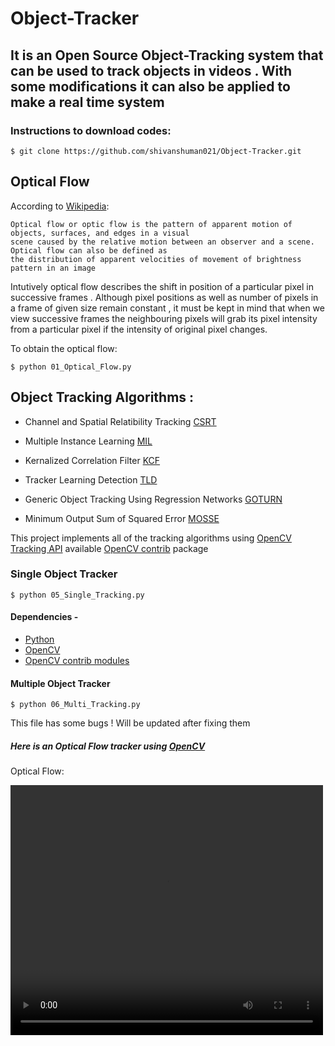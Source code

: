 # Object-Tracker
## It is an Open Source Object-Tracking system that can be used to track objects in videos . With some modifications it can also be applied to make a real time system 

### Instructions to download codes:

    $ git clone https://github.com/shivanshuman021/Object-Tracker.git

## Optical Flow

According to [Wikipedia](https://en.wikipedia.org/wiki/Optical_flow#:~:text=Optical%20flow%20or%20optic%20flow,brightness%20pattern%20in%20an%20image.): 

    Optical flow or optic flow is the pattern of apparent motion of objects, surfaces, and edges in a visual 
    scene caused by the relative motion between an observer and a scene. Optical flow can also be defined as 
    the distribution of apparent velocities of movement of brightness pattern in an image 
    
Intutively optical flow describes the shift in position of a particular pixel in successive frames . Although pixel positions 
as well as number of pixels in a frame of given size remain constant , it must be kept in mind that when we view successive 
frames the neighbouring pixels will grab its pixel intensity from a particular pixel if the intensity of original pixel changes.



  
  
To obtain the optical flow:
  
    $ python 01_Optical_Flow.py
  

    
## Object Tracking Algorithms :

- Channel and Spatial Relatibility Tracking [CSRT](https://www.google.com/url?sa=t&rct=j&q=&esrc=s&source=web&cd=&cad=rja&uact=8&ved=2ahUKEwjes5vxnebpAhU1zTgGHTH2D3sQFjABegQIBBAB&url=https%3A%2F%2Farxiv.org%2Fpdf%2F1611.08461&usg=AOvVaw1fGNV1xM1TWV7lVL0OM9Ee)

- Multiple Instance Learning [MIL](https://faculty.ucmerced.edu/mhyang/papers/cvpr09a.pdf)

- Kernalized Correlation Filter [KCF](https://www.google.com/url?sa=t&rct=j&q=&esrc=s&source=web&cd=&ved=2ahUKEwjr_eCDn-bpAhVh6nMBHctkCOYQFjACegQIAxAB&url=https%3A%2F%2Fwww.mdpi.com%2F2076-3417%2F10%2F2%2F713%2Fpdf&usg=AOvVaw05SOT9pM4fR68LFLr6-Cq7)
      
- Tracker Learning Detection [TLD](https://www.google.com/url?sa=t&rct=j&q=&esrc=s&source=web&cd=&ved=2ahUKEwiUz6WyoObpAhUD63MBHU4_C5QQFjABegQIBRAB&url=http%3A%2F%2Fvision.stanford.edu%2Fteaching%2Fcs231b_spring1415%2Fpapers%2FKalal-PAMI.pdf&usg=AOvVaw1MM92z9XpbLgUBLwy2PFjw)

- Generic Object Tracking Using Regression Networks [GOTURN](https://www.google.com/url?sa=t&rct=j&q=&esrc=s&source=web&cd=&ved=2ahUKEwiivYrPoebpAhWTyjgGHbvHDUwQFjABegQIAhAB&url=https%3A%2F%2Farxiv.org%2Fpdf%2F1604.01802&usg=AOvVaw0BQRhbH7dA0L_H4SqyY0Ho)

- Minimum Output Sum of Squared Error [MOSSE](https://ieeexplore.ieee.org/abstract/document/5539960)

This project implements all of the tracking algorithms using [OpenCV Tracking API](https://docs.opencv.org/3.4/d9/df8/group__tracking.html) available [OpenCV contrib](https://www.google.com/url?sa=t&rct=j&q=&esrc=s&source=web&cd=&cad=rja&uact=8&ved=2ahUKEwjIhcL0pebpAhUexjgGHQ7wAuUQFjAMegQIBRAB&url=https%3A%2F%2Fdocs.opencv.org%2F3.4.10%2Fd3%2Fd81%2Ftutorial_contrib_root.html&usg=AOvVaw1-ltthwNL7WsiqFPy-cNJ7) package

### Single Object Tracker

    $ python 05_Single_Tracking.py
    
#### Dependencies -
- [Python](https://python.org)
- [OpenCV](https://opencv.org)
- [OpenCV contrib modules](https://www.google.com/url?sa=t&rct=j&q=&esrc=s&source=web&cd=&cad=rja&uact=8&ved=2ahUKEwjIhcL0pebpAhUexjgGHQ7wAuUQFjAAegQIARAB&url=https%3A%2F%2Fpypi.org%2Fproject%2Fopencv-contrib-python%2F&usg=AOvVaw2CmQK0gZWG751zsw_Nm6X7)
      



#### Multiple Object Tracker

    $ python 06_Multi_Tracking.py
    
This file has some bugs ! Will be updated after fixing them

##### _Here is an Optical Flow tracker using [OpenCV](https://opencv.org/)_
Optical Flow:

<video width="500" height="400" src="./OPT_FLOW.mp4" type="video/mp4" controls>
    
Tracker:

<video width="500" height="400" src="./SINGLE_Tracker.mp4" type="video/mp4" controls>


### Useful References -
- [Evaluation of Visual Tracking Algorithms for Embedded Devices](https://www.researchgate.net/profile/Francois_Christophe/publication/317803149_Evaluation_of_Visual_Tracking_Algorithms_for_Embedded_Devices/links/59a66ea4aca272895c166a6c/Evaluation-of-Visual-Tracking-Algorithms-for-Embedded-Devices.pdf)
    
- [Comparison of Tracking Techniques](https://www.google.com/url?sa=t&rct=j&q=&esrc=s&source=web&cd=&ved=2ahUKEwiliOuyoubpAhUCzTgGHUjuBHUQFjAEegQIBhAB&url=https%3A%2F%2Fwww.mdpi.com%2F2076-3417%2F9%2F16%2F3336%2Fpdf&usg=AOvVaw31tj8iqIPZNMGKmoF1yj2y)


